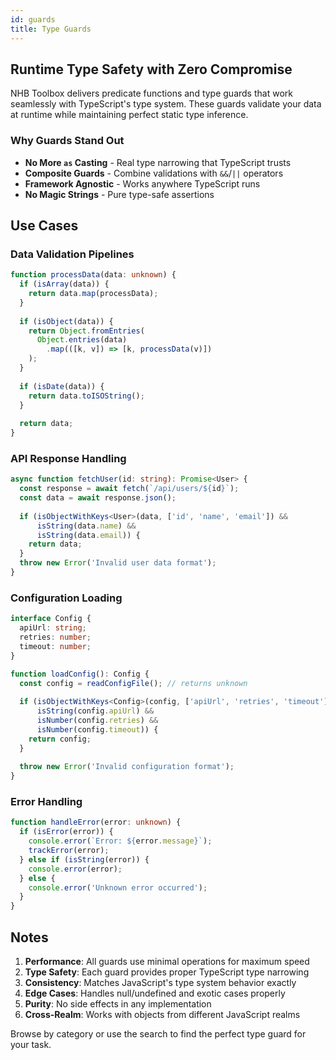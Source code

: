 ```yaml
---
id: guards
title: Type Guards
---
```


## Runtime Type Safety with Zero Compromise

NHB Toolbox delivers predicate functions and type guards that work seamlessly with TypeScript's type system. These guards validate your data at runtime while maintaining perfect static type inference.

### Why Guards Stand Out

- **No More `as` Casting** - Real type narrowing that TypeScript trusts
- **Composite Guards** - Combine validations with `&&`/`||` operators
- **Framework Agnostic** - Works anywhere TypeScript runs
- **No Magic Strings** - Pure type-safe assertions

## Use Cases

### Data Validation Pipelines

```typescript
function processData(data: unknown) {
  if (isArray(data)) {
    return data.map(processData);
  }
  
  if (isObject(data)) {
    return Object.fromEntries(
      Object.entries(data)
        .map(([k, v]) => [k, processData(v)])
    );
  }
  
  if (isDate(data)) {
    return data.toISOString();
  }
  
  return data;
}
```

### API Response Handling

```typescript
async function fetchUser(id: string): Promise<User> {
  const response = await fetch(`/api/users/${id}`);
  const data = await response.json();
  
  if (isObjectWithKeys<User>(data, ['id', 'name', 'email']) &&
      isString(data.name) &&
      isString(data.email)) {
    return data;
  }
  throw new Error('Invalid user data format');
}
```

### Configuration Loading

```typescript
interface Config {
  apiUrl: string;
  retries: number;
  timeout: number;
}

function loadConfig(): Config {
  const config = readConfigFile(); // returns unknown
  
  if (isObjectWithKeys<Config>(config, ['apiUrl', 'retries', 'timeout']) &&
      isString(config.apiUrl) &&
      isNumber(config.retries) &&
      isNumber(config.timeout)) {
    return config;
  }
  
  throw new Error('Invalid configuration format');
}
```

### Error Handling

```typescript
function handleError(error: unknown) {
  if (isError(error)) {
    console.error(`Error: ${error.message}`);
    trackError(error);
  } else if (isString(error)) {
    console.error(error);
  } else {
    console.error('Unknown error occurred');
  }
}
```

## Notes

1. **Performance**: All guards use minimal operations for maximum speed
2. **Type Safety**: Each guard provides proper TypeScript type narrowing
3. **Consistency**: Matches JavaScript's type system behavior exactly
4. **Edge Cases**: Handles null/undefined and exotic cases properly
5. **Purity**: No side effects in any implementation
6. **Cross-Realm**: Works with objects from different JavaScript realms

Browse by category or use the search to find the perfect type guard for your task.
